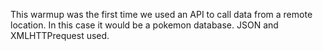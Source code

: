 This warmup was the first time we used an API to call data from a remote location. In this case it would be a pokemon 
database. JSON and XMLHTTPrequest used.
